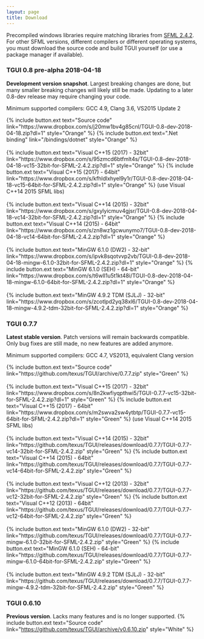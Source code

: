 ```yaml
---
layout: page
title: Download
---
```


Precompiled windows libraries require matching libraries from [SFML 2.4.2](https://www.sfml-dev.org/download/sfml/2.4.2/). For other SFML versions, different compilers or different operating systems, you must download the source code and build TGUI yourself (or use a package manager if available).


### TGUI 0.8 pre-alpha 2018-04-18
<b>Development version snapshot</b>. Largest breaking changes are done, but many smaller breaking changes will likely still be made. Updating to a later 0.8-dev release may require changing your code.

Minimum supported compilers: GCC 4.9, Clang 3.6, VS2015 Update 2
<p>
  {% include button.ext text="Source code" link="https://www.dropbox.com/s/j20mw1bv4g85cnl/TGUI-0.8-dev-2018-04-18.zip?dl=1" style="Orange" %}
  {% include button.ext text=".Net binding" link="/bindings/dotnet" style="Orange" %}<br><br>
  {% include button.ext text="Visual C++15 (2017) - 32bit" link="https://www.dropbox.com/s/95zmcd6btfmlt4s/TGUI-0.8-dev-2018-04-18-vc15-32bit-for-SFML-2.4.2.zip?dl=1" style="Orange" %}
  {% include button.ext text="Visual C++15 (2017) - 64bit" link="https://www.dropbox.com/s/kfhldlxhyel9y1r/TGUI-0.8-dev-2018-04-18-vc15-64bit-for-SFML-2.4.2.zip?dl=1" style="Orange" %} (use Visual C++14 2015 SFML libs)<br><br>
  {% include button.ext text="Visual C++14 (2015) - 32bit" link="https://www.dropbox.com/s/gxylyicmuv4gjsr/TGUI-0.8-dev-2018-04-18-vc14-32bit-for-SFML-2.4.2.zip?dl=1" style="Orange" %}
  {% include button.ext text="Visual C++14 (2015) - 64bit" link="https://www.dropbox.com/s/zn8wz1gcwunymo7/TGUI-0.8-dev-2018-04-18-vc14-64bit-for-SFML-2.4.2.zip?dl=1" style="Orange" %}<br><br>
  {% include button.ext text="MinGW 6.1.0 (DW2) - 32-bit" link="https://www.dropbox.com/s/ipvk8sqotvvp2vb/TGUI-0.8-dev-2018-04-18-mingw-6.1.0-32bit-for-SFML-2.4.2.zip?dl=1" style="Orange" %}
  {% include button.ext text="MinGW 6.1.0 (SEH) - 64-bit" link="https://www.dropbox.com/s/t6wll1u5t1kt48i/TGUI-0.8-dev-2018-04-18-mingw-6.1.0-64bit-for-SFML-2.4.2.zip?dl=1" style="Orange" %}<br><br>
  {% include button.ext text="MinGW 4.9.2 TDM (SJLJ) - 32-bit" link="https://www.dropbox.com/s/zcotlpd2yq38xl6/TGUI-0.8-dev-2018-04-18-mingw-4.9.2-tdm-32bit-for-SFML-2.4.2.zip?dl=1" style="Orange" %}
</p>


### TGUI 0.7.7
<b>Latest stable version</b>. Patch versions will remain backwards compatible. Only bug fixes are still made, no new features are added anymore.

Minimum supported compilers: GCC 4.7, VS2013, equivalent Clang version
<p>
  {% include button.ext text="Source code" link="https://github.com/texus/TGUI/archive/0.7.7.zip" style="Green" %}<br><br>
  {% include button.ext text="Visual C++15 (2017) - 32bit" link="https://www.dropbox.com/s/8n2kwfiyqpthwi5/TGUI-0.7.7-vc15-32bit-for-SFML-2.4.2.zip?dl=1" style="Green" %}
  {% include button.ext text="Visual C++15 (2017) - 64bit" link="https://www.dropbox.com/s/m2swva2sw4ytbtp/TGUI-0.7.7-vc15-64bit-for-SFML-2.4.2.zip?dl=1" style="Green" %} (use Visual C++14 2015 SFML libs)<br><br>
  {% include button.ext text="Visual C++14 (2015) - 32bit" link="https://github.com/texus/TGUI/releases/download/0.7.7/TGUI-0.7.7-vc14-32bit-for-SFML-2.4.2.zip" style="Green" %}
  {% include button.ext text="Visual C++14 (2015) - 64bit" link="https://github.com/texus/TGUI/releases/download/0.7.7/TGUI-0.7.7-vc14-64bit-for-SFML-2.4.2.zip" style="Green" %}<br><br>
  {% include button.ext text="Visual C++12 (2013) - 32bit" link="https://github.com/texus/TGUI/releases/download/0.7.7/TGUI-0.7.7-vc12-32bit-for-SFML-2.4.2.zip" style="Green" %}
  {% include button.ext text="Visual C++12 (2013) - 64bit" link="https://github.com/texus/TGUI/releases/download/0.7.7/TGUI-0.7.7-vc12-64bit-for-SFML-2.4.2.zip" style="Green" %}<br><br>
  {% include button.ext text="MinGW 6.1.0 (DW2) - 32-bit" link="https://github.com/texus/TGUI/releases/download/0.7.7/TGUI-0.7.7-mingw-6.1.0-32bit-for-SFML-2.4.2.zip" style="Green" %}
  {% include button.ext text="MinGW 6.1.0 (SEH) - 64-bit" link="https://github.com/texus/TGUI/releases/download/0.7.7/TGUI-0.7.7-mingw-6.1.0-64bit-for-SFML-2.4.2.zip" style="Green" %}<br><br>
  {% include button.ext text="MinGW 4.9.2 TDM (SJLJ) - 32-bit" link="https://github.com/texus/TGUI/releases/download/0.7.7/TGUI-0.7.7-mingw-4.9.2-tdm-32bit-for-SFML-2.4.2.zip" style="Green" %}
</p>


### TGUI 0.6.10
<b>Previous version</b>. Lacks many features and is no longer supported.
{% include button.ext text="Source code" link="https://github.com/texus/TGUI/archive/v0.6.10.zip" style="White" %}
